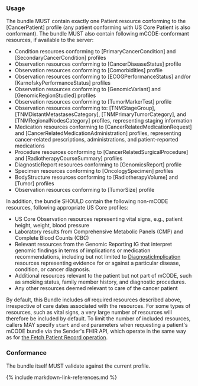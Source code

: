 ### Usage

The bundle MUST contain exactly one Patient resource conforming to the [CancerPatient] profile (any patient conforming with US Core Patient is also conformant). The bundle MUST also contain following mCODE-conformant resources, if available to the server:

* Condition resources conforming to [PrimaryCancerCondition] and [SecondaryCancerCondition] profiles
* Observation resources conforming to [CancerDiseaseStatus] profile
* Observation resources conforming to [Comorbidities] profile
* Observation resources conforming to [ECOGPerformanceStatus] and/or [KarnofskyPerformanceStatus] profiles
* Observation resources conforming to [GenomicVariant] and [GenomicRegionStudied] profiles
* Observation resources conforming to [TumorMarkerTest] profile
* Observation resources conforming to: [TNMStageGroup], [TNMDistantMetastasesCategory], [TNMPrimaryTumorCategory], and [TNMRegionalNodesCategory] profiles, representing staging information
* Medication resources conforming to [CancerRelatedMedicationRequest] and [CancerRelatedMedicationAdministration] profiles, representing cancer-related prescriptions, administrations, and patient-reported medications
* Procedure resources conforming to [CancerRelatedSurgicalProcedure] and [RadiotherapyCourseSummary] profiles
* DiagnosticReport resources conforming to [GenomicsReport] profile
* Specimen resources conforming to [OncologySpecimen] profiles
* BodyStructure resources conforming to [RadiotherapyVolume] and [Tumor] profiles
* Observation resources conforming to [TumorSize] profile

In addition, the bundle SHOULD contain the following non-mCODE resources, following appropriate US Core profiles:

* US Core Observation resources representing vital signs, e.g., patient height, weight, blood pressure
* Laboratory results from Comprehensive Metabolic Panels (CMP) and Complete Blood Counts (CBC)
* Relevant resources from the Genomic Reporting IG that interpret genomic findings in terms of implications or medication recommendations, including but not limited to [DiagnosticImplication](http://hl7.org/fhir/uv/genomics-reporting/STU2/StructureDefinition-diagnostic-implication.html) resources representing evidence for or against a particular disease, condition, or cancer diagnosis.
* Additional resources relevant to the patient but not part of mCODE, such as smoking status, family member history, and diagnostic procedures.
* Any other resources deemed relevant to care of the cancer patient

By default, this Bundle includes _all_ required resources described above, irrespective of care dates associated with the resources. For some types of resources, such as vital signs, a very large number of resources will therefore be included by default. To limit the number of included resources, callers MAY specify `start` and `end` parameters when requesting a patient's mCODE bundle via the Sender's FHIR API, which operate in the same way as for [the Fetch Patient Record operation](https://www.hl7.org/fhir/operation-patient-everything.html).

### Conformance

The bundle itself MUST validate against the current profile.

{% include markdown-link-references.md %}
